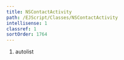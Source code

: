 ```yaml
---
title: NSContactActivity
path: /EJScript/Classes/NSContactActivity
intellisense: 1
classref: 1
sortOrder: 1764
---
```







1. autolist

